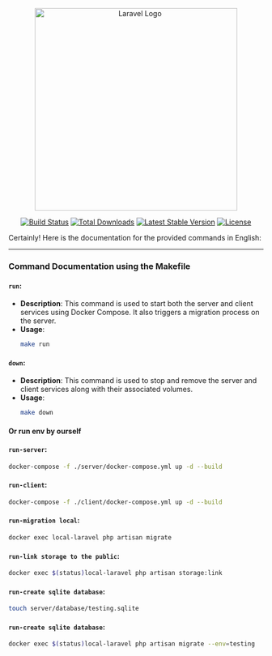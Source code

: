 <p align="center"><a href="https://laravel.com" target="_blank"><img src="https://raw.githubusercontent.com/laravel/art/master/logo-lockup/5%20SVG/2%20CMYK/1%20Full%20Color/laravel-logolockup-cmyk-red.svg" width="400" alt="Laravel Logo"></a></p>

<p align="center">
<a href="https://github.com/laravel/framework/actions"><img src="https://github.com/laravel/framework/workflows/tests/badge.svg" alt="Build Status"></a>
<a href="https://packagist.org/packages/laravel/framework"><img src="https://img.shields.io/packagist/dt/laravel/framework" alt="Total Downloads"></a>
<a href="https://packagist.org/packages/laravel/framework"><img src="https://img.shields.io/packagist/v/laravel/framework" alt="Latest Stable Version"></a>
<a href="https://packagist.org/packages/laravel/framework"><img src="https://img.shields.io/packagist/l/laravel/framework" alt="License"></a>
</p>

Certainly! Here is the documentation for the provided commands in English:

---

### Command Documentation using the Makefile

#### `run`:

- **Description**: This command is used to start both the server and client services using Docker Compose. It also
  triggers a migration process on the server.
- **Usage**:
  ```bash
  make run
  ```

#### `down`:

- **Description**: This command is used to stop and remove the server and client services along with their associated
  volumes.
- **Usage**:
  ```bash
  make down
  ```

#### Or run env by ourself
#### `run-server`:
```bash
docker-compose -f ./server/docker-compose.yml up -d --build
```
#### `run-client`:
```bash
docker-compose -f ./client/docker-compose.yml up -d --build
````
#### `run-migration local`:
```bash
docker exec local-laravel php artisan migrate
```
#### `run-link storage to the public`:
```bash
docker exec $(status)local-laravel php artisan storage:link
```
#### `run-create sqlite database`:
```bash
touch server/database/testing.sqlite
```
#### `run-create sqlite database`:
```bash
docker exec $(status)local-laravel php artisan migrate --env=testing
```


